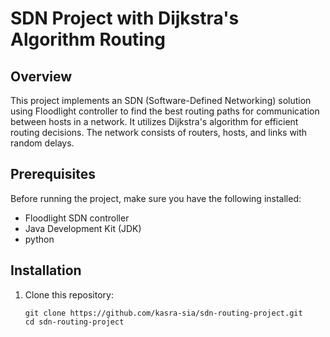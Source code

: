 # SDN Project with Dijkstra's Algorithm Routing

## Overview

This project implements an SDN (Software-Defined Networking) solution using Floodlight controller to find the best routing paths for communication between hosts in a network. It utilizes Dijkstra's algorithm for efficient routing decisions. The network consists of routers, hosts, and links with random delays.

## Prerequisites

Before running the project, make sure you have the following installed:

- Floodlight SDN controller
- Java Development Kit (JDK)
- python
## Installation

1. Clone this repository:

   ```shell
   git clone https://github.com/kasra-sia/sdn-routing-project.git
   cd sdn-routing-project
